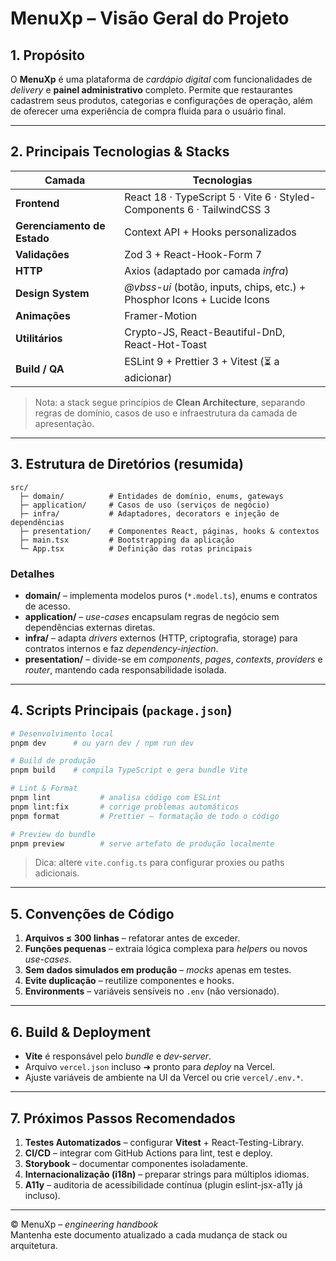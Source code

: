 # MenuXp – Visão Geral do Projeto

## 1. Propósito
O **MenuXp** é uma plataforma de _cardápio digital_ com funcionalidades de _delivery_ e **painel administrativo** completo. Permite que restaurantes cadastrem seus produtos, categorias e configurações de operação, além de oferecer uma experiência de compra fluida para o usuário final.

---

## 2. Principais Tecnologias & Stacks
| Camada | Tecnologias |
| ------ | ----------- |
| **Frontend** | React 18 · TypeScript 5 · Vite 6 · Styled-Components 6 · TailwindCSS 3 |
| **Gerenciamento de Estado** | Context API + Hooks personalizados |
| **Validações** | Zod 3 + React-Hook-Form 7 |
| **HTTP** | Axios (adaptado por camada _infra_) |
| **Design System** | _@vbss-ui_ (botão, inputs, chips, etc.) + Phosphor Icons + Lucide Icons |
| **Animações** | Framer-Motion |
| **Utilitários** | Crypto-JS, React-Beautiful-DnD, React-Hot-Toast |
| **Build / QA** | ESLint 9 + Prettier 3 + Vitest (⏳ a adicionar) |

> Nota: a stack segue princípios de **Clean Architecture**, separando regras de domínio, casos de uso e infraestrutura da camada de apresentação.

---

## 3. Estrutura de Diretórios (resumida)
```text
src/
  ├─ domain/          # Entidades de domínio, enums, gateways
  ├─ application/     # Casos de uso (serviços de negócio)
  ├─ infra/           # Adaptadores, decorators e injeção de dependências
  ├─ presentation/    # Componentes React, páginas, hooks & contextos
  ├─ main.tsx         # Bootstrapping da aplicação
  └─ App.tsx          # Definição das rotas principais
```

### Detalhes
- **domain/** – implementa modelos puros (`*.model.ts`), enums e contratos de acesso.
- **application/** – _use-cases_ encapsulam regras de negócio sem dependências externas diretas.
- **infra/** – adapta _drivers_ externos (HTTP, criptografia, storage) para contratos internos e faz _dependency-injection_.
- **presentation/** – divide-se em _components_, _pages_, _contexts_, _providers_ e _router_, mantendo cada responsabilidade isolada.

---

## 4. Scripts Principais (`package.json`)
```bash
# Desenvolvimento local
pnpm dev      # ou yarn dev / npm run dev

# Build de produção
pnpm build    # compila TypeScript e gera bundle Vite

# Lint & Format
pnpm lint           # analisa código com ESLint
pnpm lint:fix       # corrige problemas automáticos
pnpm format         # Prettier – formatação de todo o código

# Preview do bundle
pnpm preview        # serve artefato de produção localmente
```

> Dica: altere `vite.config.ts` para configurar proxies ou paths adicionais.

---

## 5. Convenções de Código
1. **Arquivos ≤ 300 linhas** – refatorar antes de exceder.
2. **Funções pequenas** – extraia lógica complexa para _helpers_ ou novos _use-cases_.
3. **Sem dados simulados em produção** – _mocks_ apenas em testes.
4. **Evite duplicação** – reutilize componentes e hooks.
5. **Environments** – variáveis sensíveis no `.env` (não versionado).

---

## 6. Build & Deployment
- **Vite** é responsável pelo _bundle_ e _dev-server_.
- Arquivo `vercel.json` incluso ➜ pronto para _deploy_ na Vercel.
- Ajuste variáveis de ambiente na UI da Vercel ou crie `vercel/.env.*`.

---

## 7. Próximos Passos Recomendados
1. **Testes Automatizados** – configurar **Vitest** + React-Testing-Library.
2. **CI/CD** – integrar com GitHub Actions para lint, test e deploy.
3. **Storybook** – documentar componentes isoladamente.
4. **Internacionalização (i18n)** – preparar strings para múltiplos idiomas.
5. **A11y** – auditoria de acessibilidade contínua (plugin eslint-jsx-a11y já incluso).

---

© MenuXp – _engineering handbook_  
Mantenha este documento atualizado a cada mudança de stack ou arquitetura. 